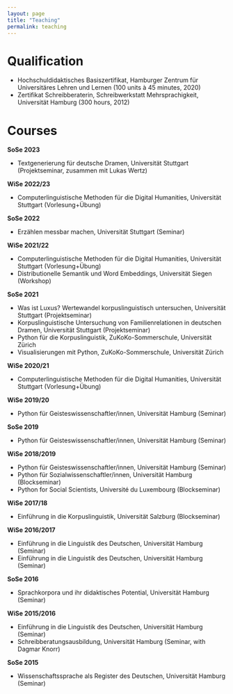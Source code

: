 ```yaml
---
layout: page
title: "Teaching"
permalink: teaching
---
```


# Qualification

- Hochschuldidaktisches Basiszertifikat, Hamburger Zentrum für Universitäres Lehren und Lernen (100 units à 45 minutes, 2020)
- Zertifikat Schreibberaterin, Schreibwerkstatt Mehrsprachigkeit, Universität Hamburg (300 hours, 2012)

# Courses

**SoSe 2023**
- Textgenerierung für deutsche Dramen, Universität Stuttgart (Projektseminar, zusammen mit Lukas Wertz)

**WiSe 2022/23**
- Computerlinguistische Methoden für die Digital Humanities, Universität Stuttgart (Vorlesung+Übung)

**SoSe 2022**
- Erzählen messbar machen, Universität Stuttgart (Seminar)

**WiSe 2021/22**
- Computerlinguistische Methoden für die Digital Humanities, Universität Stuttgart (Vorlesung+Übung)
- Distributionelle Semantik und Word Embeddings, Universität Siegen (Workshop)

**SoSe 2021**
- Was ist Luxus? Wertewandel korpuslinguistisch untersuchen, Universität Stuttgart (Projektseminar)
- Korpuslinguistische Untersuchung von Familienrelationen in deutschen Dramen, Universität Stuttgart (Projektseminar) 
- Python für die Korpuslinguistik, ZuKoKo-Sommerschule, Universität Zürich
- Visualisierungen mit Python, ZuKoKo-Sommerschule, Universität Zürich

**WiSe 2020/21**
- Computerlinguistische Methoden für die Digital Humanities, Universität Stuttgart (Vorlesung+Übung)

**WiSe 2019/20**
- Python für Geisteswissenschaftler/innen, Universität Hamburg (Seminar)

**SoSe 2019**
-  Python für Geisteswissenschaftler/innen, Universität Hamburg (Seminar)

**WiSe 2018/2019**
- Python für Geisteswissenschaftler/innen, Universität Hamburg (Seminar)
- Python für Sozialwissenschaftler/innen, Universität Hamburg (Blockseminar)
- Python for Social Scientists, Université du Luxembourg (Blockseminar)

**WiSe 2017/18**
- Einführung in die Korpuslinguistik, Universität Salzburg (Blockseminar)

**WiSe 2016/2017**
- Einführung in die Linguistik des Deutschen, Universität Hamburg  (Seminar) 
- Einführung in die Linguistik des Deutschen, Universität Hamburg  (Seminar)

**SoSe 2016**
- Sprachkorpora und ihr didaktisches Potential, Universität Hamburg  (Seminar)

**WiSe 2015/2016**
- Einführung in die Linguistik des Deutschen, Universität Hamburg  (Seminar)
- Schreibberatungsausbildung, Universität Hamburg  (Seminar, with Dagmar Knorr)

**SoSe 2015**
- Wissenschaftssprache als Register des Deutschen, Universität Hamburg  (Seminar)